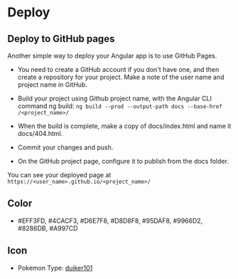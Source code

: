 # Deploy

## Deploy to GitHub pages

Another simple way to deploy your Angular app is to use GitHub Pages.

- You need to create a GitHub account if you don't have one, and then create a repository for your project. Make a note of the user name and project name in GitHub.

- Build your project using Github project name, with the Angular CLI command ng build: `ng build --prod --output-path docs --base-href /<project_name>/`

- When the build is complete, make a copy of docs/index.html and name it docs/404.html.

- Commit your changes and push.

- On the GitHub project page, configure it to publish from the docs folder.

You can see your deployed page at `https://<user_name>.github.io/<project_name>/`

## Color

- #EFF3FD, #4CACF3, #D6E7F8, #D8D8F8, #95DAF8, #9966D2, #8286DB, #A997CD

## Icon

- Pokemon Type: [duiker101](https://github.com/duiker101/pokemon-type-svg-icons)
